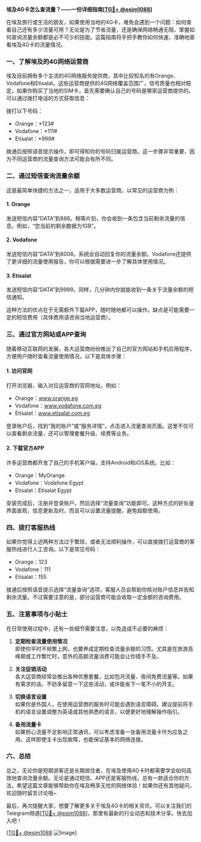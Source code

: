 **埃及4G卡怎么查流量？——一份详细指南[[TG💪+ @esim1088](https://t.me/s/esim1088)]**

在埃及旅行或生活的朋友，如果使用当地的4G卡，难免会遇到一个问题：如何查看自己还有多少流量可用？无论是为了节省流量，还是确保网络畅通无阻，掌握如何查询流量余额都是必不可少的技能。这篇指南将手把手教你如何快速、准确地查看埃及4G卡的流量情况。

### **一、了解埃及的4G网络运营商**

埃及目前拥有多个主流的4G网络服务提供商，其中比较知名的有Orange、Vodafone和Etisalat。这些运营商提供的4G网络覆盖范围广，信号质量也相对稳定。如果你购买了当地的SIM卡，首先需要确认自己的号码是哪家运营商提供的。可以通过拨打电话的方式获取信息：

拨打以下号码：
- Orange：*123#
- Vodafone：*111#
- Etisalat：*999#

拨通后按照语音提示操作，即可得知你的号码归属运营商。这一步骤非常重要，因为不同运营商的流量查询方法可能会有所不同。

### **二、通过短信查询流量余额**

这是最简单快捷的方法之一，适用于大多数运营商。以常见的运营商为例：

#### **1. Orange**
发送短信内容“DATA”到888。稍等片刻，你会收到一条包含当前剩余流量的信息。例如，“您当前的剩余数据为1GB”。

#### **2. Vodafone**
发送短信内容“DATA”到8008。系统会自动回复你的流量余额。Vodafone还提供了更详细的流量使用报告，你可以根据需要进一步了解具体使用情况。

#### **3. Etisalat**
发送短信内容“DATA”到9999。同样，几分钟内你就能收到一条关于流量余额的短信通知。

这种方法的优点在于无需额外下载APP，随时随地都可以操作。缺点是可能需要一定的短信费用（具体费用请咨询当地运营商）。

### **三、通过官方网站或APP查询**

随着移动互联网的发展，各大运营商纷纷推出了自己的官方网站和手机应用程序，方便用户随时查看流量使用情况。以下是具体步骤：

#### **1. 访问官网**
打开浏览器，输入对应运营商的官网地址。例如：
- Orange：www.orange.eg
- Vodafone：www.vodafone.com.eg
- Etisalat：www.etisalat.com.eg

登录账户后，找到“我的账户”或“服务详情”，点击进入流量查询页面。这里不仅可以查看剩余流量，还可以管理套餐升级、续费等业务。

#### **2. 下载官方APP**
许多运营商都开发了自己的手机客户端，支持Android和iOS系统。比如：
- Orange：MyOrange
- Vodafone：Vodafone Egypt
- Etisalat：Etisalat Egypt

安装完成后，注册并登录账户，然后选择“流量查询”功能即可。这种方式的好处是界面直观，信息更新及时，而且可以设置流量提醒，避免超额使用。

### **四、拨打客服热线**

如果你觉得上述两种方法过于繁琐，或者无法顺利操作，可以直接拨打运营商的客服热线进行人工咨询。以下是常见号码：
- Orange：123
- Vodafone：111
- Etisalat：155

接通后按照语音提示选择“流量查询”选项，客服人员会帮助你核对账户信息并告知剩余流量。不过需要注意的是，部分运营商可能会收取一定金额的咨询费用。

### **五、注意事项与小贴士**

在日常使用过程中，还有一些细节需要注意，以免造成不必要的麻烦：

1. **定期检查流量使用情况**  
   即使你平时不频繁上网，也要养成定期检查流量余额的习惯。尤其是在旅游高峰期或工作繁忙时，意外的高额流量消费可能会让你措手不及。

2. **关注促销活动**  
   各大运营商经常会推出各种优惠套餐，比如包月流量、夜间免费流量等。如果有需求的话，不妨多留意一下这些活动，或许能省下一笔不小的开支。

3. **切换语言设置**  
   如果你是外国人，在使用运营商的服务时可能会遇到语言障碍。建议提前将手机的语言设置调整为英语或其他熟悉的语言，以便更好地理解操作指引。

4. **备用流量卡**  
   如果担心流量不足影响正常通讯，可以考虑准备一张备用流量卡作为应急之用。这样即使主卡出现故障，也能保证基本的网络连接。

### **六、总结**

总之，无论你是短期游客还是长期居住者，在埃及使用4G卡时都需要学会如何高效地查询流量余额。无论是通过短信、APP还是客服热线，总有一款适合你的方法。希望这篇文章能够帮助你在埃及畅享无忧的网络体验！如果你还有其他疑问，欢迎随时留言讨论哦~

最后，再次提醒大家，想要了解更多关于埃及4G卡的相关资讯，可以关注我们的Telegram频道[[TG💪+ @esim1088](https://t.me/s/esim1088)]，那里有最新的行业动态和技术分享。快去加入吧！

[[TG💪+ @esim1088](https://t.me/s/esim1088) ![Image](https://i.postimg.cc/4NQfJmqS/Snipaste-2025-05-13-00-14-12.png)]